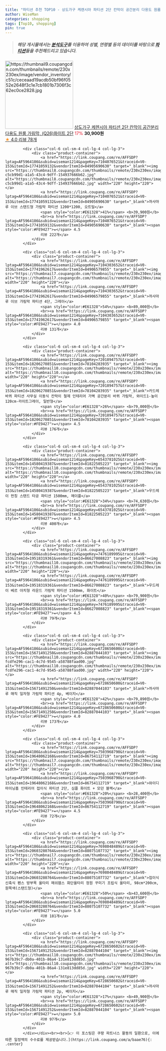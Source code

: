 ```yaml
---
title: "파티션 추천 TOP10 - 상도가구 케렌시아 파티션 2단 칸막이 공간분리 다용도 원룸 가림막, (Q26)화이트 2단"
author: WiseMan
categories: shopping
tags: [Top10, shopping]
pin: true
---
```


> ##### 해당 게시물에서는 [**분석도구**](https://itemscout.io/)를 이용하여 **성별**, **연령별** 등의 데이터를 바탕으로 [**파티션**](https://link.coupang.com/a/baae76)들을 추천해드리고 있습니다.
<div class="container"><div class="row">
            <div class="col-6 col-sm-4 col-lg-4 col-lg-3">
                <div class="product-container">
                    <a href="https://link.coupang.com/re/AFFSDP?lptag=AF5964186&subid=wiseman1214&pageKey=1329921916&traceid=V0-153&itemId=2353850057&vendorItemId=70350327133" target="_blank"><img src="https://thumbnail9.coupangcdn.com/thumbnails/remote/230x230ex/image/vendor_inventory/c51c/ceceaad19acdb50bf96f0552e2648f3c1e7cb1801b7306f3c62ec0ce2828.jpg" alt="https://thumbnail9.coupangcdn.com/thumbnails/remote/230x230ex/image/vendor_inventory/c51c/ceceaad19acdb50bf96f0552e2648f3c1e7cb1801b7306f3c62ec0ce2828.jpg" width="220" height="220"></a>
                    <a href="https://link.coupang.com/re/AFFSDP?lptag=AF5964186&subid=wiseman1214&pageKey=1329921916&traceid=V0-153&itemId=2353850057&vendorItemId=70350327133" target="_blank">상도가구 케렌시아 파티션 2단 칸막이 공간분리 다용도 원룸 가림막, (Q26)화이트 2단</a>
                    <span style="color:#E61328">17%</span> <b>30,900원</b>
                    <br><a href="https://link.coupang.com/re/AFFSDP?lptag=AF5964186&subid=wiseman1214&pageKey=1329921916&traceid=V0-153&itemId=2353850057&vendorItemId=70350327133" target="_blank"><span style="color:#FE9427">★</span> 4.0
                    리뷰 78개</a>
                </div>
            </div>
            
            <div class="col-6 col-sm-4 col-lg-4 col-lg-3">
                <div class="product-container">
                    <a href="https://link.coupang.com/re/AFFSDP?lptag=AF5964186&subid=wiseman1214&pageKey=7104076521&traceid=V0-153&itemId=17741059132&vendorItemId=84905690630" target="_blank"><img src="https://thumbnail8.coupangcdn.com/thumbnails/remote/230x230ex/image/retail/images/885741169752324-c5cb99d1-a1a5-43c4-9dff-154937666b62.jpg" alt="https://thumbnail8.coupangcdn.com/thumbnails/remote/230x230ex/image/retail/images/885741169752324-c5cb99d1-a1a5-43c4-9dff-154937666b62.jpg" width="220" height="220"></a>
                    <a href="https://link.coupang.com/re/AFFSDP?lptag=AF5964186&subid=wiseman1214&pageKey=7104076521&traceid=V0-153&itemId=17741059132&vendorItemId=84905690630" target="_blank">까사마루 이브 스탠드형 가림막 파티션 1200*1200, 오트밀</a>
                    <span style="color:#E61328">41%</span> <b>39,900원</b>
                    <br><a href="https://link.coupang.com/re/AFFSDP?lptag=AF5964186&subid=wiseman1214&pageKey=7104076521&traceid=V0-153&itemId=17741059132&vendorItemId=84905690630" target="_blank"><span style="color:#FE9427">★</span> 4.5
                    리뷰 222개</a>
                </div>
            </div>
            
            <div class="col-6 col-sm-4 col-lg-4 col-lg-3">
                <div class="product-container">
                    <a href="https://link.coupang.com/re/AFFSDP?lptag=AF5964186&subid=wiseman1214&pageKey=7104303652&traceid=V0-153&itemId=17741962617&vendorItemId=84906579855" target="_blank"><img src="https://thumbnail7.coupangcdn.com/thumbnails/remote/230x230ex/image/rs_quotation_api/n8yftzih/cded411fff1442b298b6eecc4e69da17.jpg" alt="https://thumbnail7.coupangcdn.com/thumbnails/remote/230x230ex/image/rs_quotation_api/n8yftzih/cded411fff1442b298b6eecc4e69da17.jpg" width="220" height="220"></a>
                    <a href="https://link.coupang.com/re/AFFSDP?lptag=AF5964186&subid=wiseman1214&pageKey=7104303652&traceid=V0-153&itemId=17741962617&vendorItemId=84906579855" target="_blank">까사마루 이브 가림막 파티션 4단, 그레이</a>
                    <span style="color:#E61328">54%</span> <b>89,000원</b>
                    <br><a href="https://link.coupang.com/re/AFFSDP?lptag=AF5964186&subid=wiseman1214&pageKey=7104303652&traceid=V0-153&itemId=17741962617&vendorItemId=84906579855" target="_blank"><span style="color:#FE9427">★</span> 4.0
                    리뷰 131개</a>
                </div>
            </div>
            
            <div class="col-6 col-sm-4 col-lg-4 col-lg-3">
                <div class="product-container">
                    <a href="https://link.coupang.com/re/AFFSDP?lptag=AF5964186&subid=wiseman1214&pageKey=7201894757&traceid=V0-153&itemId=18206270851&vendorItemId=78104283935" target="_blank"><img src="https://thumbnail10.coupangcdn.com/thumbnails/remote/230x230ex/image/vendor_inventory/93d9/c5faba8432f874f3db3c3f065fefcf7ba4d05f5bbc8a00590752c7d1367e.jpg" alt="https://thumbnail10.coupangcdn.com/thumbnails/remote/230x230ex/image/vendor_inventory/93d9/c5faba8432f874f3db3c3f065fefcf7ba4d05f5bbc8a00590752c7d1367e.jpg" width="220" height="220"></a>
                    <a href="https://link.coupang.com/re/AFFSDP?lptag=AF5964186&subid=wiseman1214&pageKey=7201894757&traceid=V0-153&itemId=18206270851&vendorItemId=78104283935" target="_blank">카드레 바퀴 파티션 사무실 이동식 칸막이 철제 인테리어 가벽 공간분리 바퀴 가림막, 와이드1-높이120cm-라이트그레이, 일반형</a>
                    <span style="color:#E61328">26%</span> <b>79,000원</b>
                    <br><a href="https://link.coupang.com/re/AFFSDP?lptag=AF5964186&subid=wiseman1214&pageKey=7201894757&traceid=V0-153&itemId=18206270851&vendorItemId=78104283935" target="_blank"><span style="color:#FE9427">★</span> 4.5
                    리뷰 176개</a>
                </div>
            </div>
            
            <div class="col-6 col-sm-4 col-lg-4 col-lg-3">
                <div class="product-container">
                    <a href="https://link.coupang.com/re/AFFSDP?lptag=AF5964186&subid=wiseman1214&pageKey=6543781025&traceid=V0-153&itemId=14580419387&vendorItemId=81822505223" target="_blank"><img src="https://thumbnail10.coupangcdn.com/thumbnails/remote/230x230ex/image/rs_quotation_api/kmnmv857/d4b37675d0b14faa9ec687ff8e2fdea9.jpg" alt="https://thumbnail10.coupangcdn.com/thumbnails/remote/230x230ex/image/rs_quotation_api/kmnmv857/d4b37675d0b14faa9ec687ff8e2fdea9.jpg" width="220" height="220"></a>
                    <a href="https://link.coupang.com/re/AFFSDP?lptag=AF5964186&subid=wiseman1214&pageKey=6543781025&traceid=V0-153&itemId=14580419387&vendorItemId=81822505223" target="_blank">우드레이 펀칭 스탠드 타공 파티션 1500mm, 메이플</a>
                    <span style="color:#E61328">34%</span> <b>74,630원</b>
                    <br><a href="https://link.coupang.com/re/AFFSDP?lptag=AF5964186&subid=wiseman1214&pageKey=6543781025&traceid=V0-153&itemId=14580419387&vendorItemId=81822505223" target="_blank"><span style="color:#FE9427">★</span> 4.5
                    리뷰 400개</a>
                </div>
            </div>
            
            <div class="col-6 col-sm-4 col-lg-4 col-lg-3">
                <div class="product-container">
                    <a href="https://link.coupang.com/re/AFFSDP?lptag=AF5964186&subid=wiseman1214&pageKey=7476189995&traceid=V0-153&itemId=19518319361&vendorItemId=86627008823" target="_blank"><img src="https://thumbnail10.coupangcdn.com/thumbnails/remote/230x230ex/image/rs_quotation_api/tpbd1so6/8b663640ca074091baafaa1ab08bcb4b.jpg" alt="https://thumbnail10.coupangcdn.com/thumbnails/remote/230x230ex/image/rs_quotation_api/tpbd1so6/8b663640ca074091baafaa1ab08bcb4b.jpg" width="220" height="220"></a>
                    <a href="https://link.coupang.com/re/AFFSDP?lptag=AF5964186&subid=wiseman1214&pageKey=7476189995&traceid=V0-153&itemId=19518319361&vendorItemId=86627008823" target="_blank">우드레이 베르 아치형 라운드 가림막 파티션 1500mm, 화이트</a>
                    <span style="color:#E61328">40%</span> <b>79,900원</b>
                    <br><a href="https://link.coupang.com/re/AFFSDP?lptag=AF5964186&subid=wiseman1214&pageKey=7476189995&traceid=V0-153&itemId=19518319361&vendorItemId=86627008823" target="_blank"><span style="color:#FE9427">★</span> 4.5
                    리뷰 79개</a>
                </div>
            </div>
            
            <div class="col-6 col-sm-4 col-lg-4 col-lg-3">
                <div class="product-container">
                    <a href="https://link.coupang.com/re/AFFSDP?lptag=AF5964186&subid=wiseman1214&pageKey=6728650600&traceid=V0-153&itemId=15671491250&vendorItemId=82887044103" target="_blank"><img src="https://thumbnail10.coupangcdn.com/thumbnails/remote/230x230ex/image/retail/images/7980161784899770-fcdfe296-cac1-4c7d-9545-a58788faad00.jpg" alt="https://thumbnail10.coupangcdn.com/thumbnails/remote/230x230ex/image/retail/images/7980161784899770-fcdfe296-cac1-4c7d-9545-a58788faad00.jpg" width="220" height="220"></a>
                    <a href="https://link.coupang.com/re/AFFSDP?lptag=AF5964186&subid=wiseman1214&pageKey=6728650600&traceid=V0-153&itemId=15671491250&vendorItemId=82887044103" target="_blank">까사마루 매직 일자형 가림막 파티션 4p, 베이지</a>
                    <span style="color:#E61328">42%</span> <b>79,890원</b>
                    <br><a href="https://link.coupang.com/re/AFFSDP?lptag=AF5964186&subid=wiseman1214&pageKey=6728650600&traceid=V0-153&itemId=15671491250&vendorItemId=82887044103" target="_blank"><span style="color:#FE9427">★</span> 4.0
                    리뷰 173개</a>
                </div>
            </div>
            
            <div class="col-6 col-sm-4 col-lg-4 col-lg-3">
                <div class="product-container">
                    <a href="https://link.coupang.com/re/AFFSDP?lptag=AF5964186&subid=wiseman1214&pageKey=7503968790&traceid=V0-153&itemId=19648062168&vendorItemId=86754112719" target="_blank"><img src="https://thumbnail7.coupangcdn.com/thumbnails/remote/230x230ex/image/rs_quotation_api/betaycxw/23f1d7bc141f4938aff4985b98db9215.jpg" alt="https://thumbnail7.coupangcdn.com/thumbnails/remote/230x230ex/image/rs_quotation_api/betaycxw/23f1d7bc141f4938aff4985b98db9215.jpg" width="220" height="220"></a>
                    <a href="https://link.coupang.com/re/AFFSDP?lptag=AF5964186&subid=wiseman1214&pageKey=7503968790&traceid=V0-153&itemId=19648062168&vendorItemId=86754112719" target="_blank">와이디 마이닝홈 인테리어 접이식 파티션 2단, 심플 화이트 + 모던 블랙</a>
                    <span style="color:#E61328">20%</span> <b>28,400원</b>
                    <br><a href="https://link.coupang.com/re/AFFSDP?lptag=AF5964186&subid=wiseman1214&pageKey=7503968790&traceid=V0-153&itemId=19648062168&vendorItemId=86754112719" target="_blank"><span style="color:#FE9427">★</span> 4.5
                    리뷰 72개</a>
                </div>
            </div>
            
            <div class="col-6 col-sm-4 col-lg-4 col-lg-3">
                <div class="product-container">
                    <a href="https://link.coupang.com/re/AFFSDP?lptag=AF5964186&subid=wiseman1214&pageKey=7698048489&traceid=V0-153&itemId=20603280764&vendorItemId=88075107732" target="_blank"><img src="https://thumbnail7.coupangcdn.com/thumbnails/remote/230x230ex/image/vendor_inventory/3ce0/4d7b1b2fa8d80ebcf11c7fd5107fd83afd291265d9e617e6bde7f1461541.jpg" alt="https://thumbnail7.coupangcdn.com/thumbnails/remote/230x230ex/image/vendor_inventory/3ce0/4d7b1b2fa8d80ebcf11c7fd5107fd83afd291265d9e617e6bde7f1461541.jpg" width="220" height="220"></a>
                    <a href="https://link.coupang.com/re/AFFSDP?lptag=AF5964186&subid=wiseman1214&pageKey=7698048489&traceid=V0-153&itemId=20603280764&vendorItemId=88075107732" target="_blank">접이식 신축식 펜스 방부목 울타리 메쉬휀스 화단울타리 정원 꾸미기 조립식 울타리, 98cm*200cm, 원목색(스탠드형)</a>
                    <span style="color:#E61328">50%</span> <b>43,600원</b>
                    <br><a href="https://link.coupang.com/re/AFFSDP?lptag=AF5964186&subid=wiseman1214&pageKey=7698048489&traceid=V0-153&itemId=20603280764&vendorItemId=88075107732" target="_blank"><span style="color:#FE9427">★</span> 5.0
                    리뷰 181개</a>
                </div>
            </div>
            
            <div class="col-6 col-sm-4 col-lg-4 col-lg-3">
                <div class="product-container">
                    <a href="https://link.coupang.com/re/AFFSDP?lptag=AF5964186&subid=wiseman1214&pageKey=6728650602&traceid=V0-153&itemId=15671491252&vendorItemId=82887044104" target="_blank"><img src="https://thumbnail10.coupangcdn.com/thumbnails/remote/230x230ex/image/retail/images/7980783887295818-967b39c7-db0a-401b-86a4-131e813dd85d.jpg" alt="https://thumbnail10.coupangcdn.com/thumbnails/remote/230x230ex/image/retail/images/7980783887295818-967b39c7-db0a-401b-86a4-131e813dd85d.jpg" width="220" height="220"></a>
                    <a href="https://link.coupang.com/re/AFFSDP?lptag=AF5964186&subid=wiseman1214&pageKey=6728650602&traceid=V0-153&itemId=15671491252&vendorItemId=82887044104" target="_blank">까사마루 매직 일자형 가림막 파티션 2p, 베이지</a>
                    <span style="color:#E61328">17%</span> <b>49,900원</b>
                    <br><a href="https://link.coupang.com/re/AFFSDP?lptag=AF5964186&subid=wiseman1214&pageKey=6728650602&traceid=V0-153&itemId=15671491252&vendorItemId=82887044104" target="_blank"><span style="color:#FE9427">★</span> 5.0
                    리뷰 97개</a>
                </div>
            </div>
            </div></div><br><br>[👉 이 포스팅은 쿠팡 파트너스 활동의 일환으로, 이에 따른 일정액의 수수료를 제공받습니다.](https://link.coupang.com/a/baae76){: .center}
